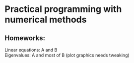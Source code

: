 # Practical programming with numerical methods

## Homeworks:
Linear equations: A and B  
Eigenvalues: A and most of B (plot graphics needs tweaking)
